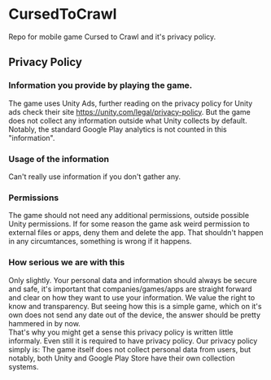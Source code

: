 # CursedToCrawl
Repo for mobile game Cursed to Crawl and it's privacy policy.


Privacy Policy
-------------------------------

### Information you provide by playing the game.
The game uses Unity Ads, further reading on the privacy policy for Unity ads check their site https://unity.com/legal/privacy-policy.
But the game does not collect any information outside what Unity collects by default.
Notably, the standard Google Play analytics is not counted in this "information". 

### Usage of the information
Can't really use information if you don't gather any.

### Permissions
The game should not need any additional permissions, outside possible Unity permissions. 
If for some reason the game ask weird permission to external files or apps, deny them and delete the app. That shouldn't happen in any circumtances, something is wrong if it happens.

### How serious we are with this
Only slightly. Your personal data and information should always be secure and safe, it's important that companies/games/apps are straight forward and clear on how they want to use your information. We value the right to know and transparency. 
But seeing how this is a simple game, which on it's own does not send any date out of the device, the answer should be pretty hammered in by now.  
That's why you might get a sense this privacy policy is written little informaly. Even still it is required to have privacy policy.
Our privacy policy simply is: The game itself does not collect personal data from users, but notably, both Unity and Google Play Store have their own collection systems.
